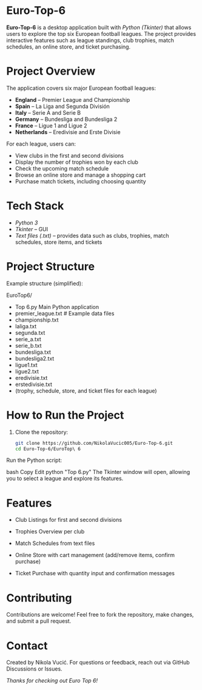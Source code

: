 # Euro-Top-6

**Euro-Top-6** is a desktop application built with *Python (Tkinter)* that allows users to explore the top six European football leagues. 
The project provides interactive features such as league standings, club trophies, match schedules, an online store, and ticket purchasing.

# Project Overview

The application covers six major European football leagues:

- **England** – Premier League and Championship  
- **Spain** – La Liga and Segunda División  
- **Italy** – Serie A and Serie B  
- **Germany** – Bundesliga and Bundesliga 2  
- **France** – Ligue 1 and Ligue 2  
- **Netherlands** – Eredivisie and Erste Divisie  

For each league, users can:
- View clubs in the first and second divisions  
- Display the number of trophies won by each club  
- Check the upcoming match schedule
- Browse an online store and manage a shopping cart  
- Purchase match tickets, including choosing quantity  

# Tech Stack

- *Python 3*  
- *Tkinter* – GUI
- *Text files (.txt)* – provides data such as clubs, trophies, match schedules, store items, and tickets  

# Project Structure

Example structure (simplified):

EuroTop6/
- Top 6.py Main Python application
- premier_league.txt # Example data files
- championship.txt
- laliga.txt
- segunda.txt
- serie_a.txt
- serie_b.txt
- bundesliga.txt
- bundesliga2.txt
- ligue1.txt
- ligue2.txt
- eredivisie.txt
- erstedivisie.txt
- (trophy, schedule, store, and ticket files for each league)

# How to Run the Project

1. Clone the repository:
   ```bash
   git clone https://github.com/NikolaVucic005/Euro-Top-6.git
   cd Euro-Top-6/EuroTop\ 6
Run the Python script:

bash
Copy
Edit
python "Top 6.py"
The Tkinter window will open, allowing you to select a league and explore its features.

# Features
- Club Listings for first and second divisions

- Trophies Overview per club

- Match Schedules from text files

- Online Store with cart management (add/remove items, confirm purchase)

- Ticket Purchase with quantity input and confirmation messages

# Contributing
Contributions are welcome! Feel free to fork the repository, make changes, and submit a pull request.

# Contact
Created by Nikola Vucić. For questions or feedback, reach out via GitHub Discussions or Issues.

*Thanks for checking out Euro Top 6!*
